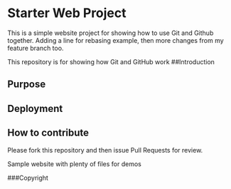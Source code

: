 # Starter Web Project
This is a simple website project for showing how to use Git and Github together. 
Adding a line for rebasing example, then more changes from my feature branch too.

This repository is for showing how Git and GitHub work
##Introduction 

## Purpose
## Deployment
## How to contribute
Please fork this repository and then issue Pull Requests for review.

Sample website with plenty of files for demos

###Copyright
